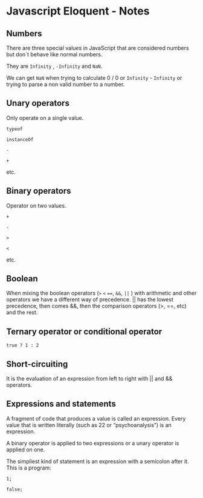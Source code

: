 # Javascript Eloquent - Notes

## Numbers

There are three special values in JavaScript that are considered numbers but don`t behave like normal numbers.

They are `Infinity` , `-Infinity` and `NaN`.

We can get `NaN` when trying to calculate 0 / 0 or `Infinity` - `Infinity` or trying to parse a non valid number to a number.

## Unary operators

Only operate on a single value.

`typeof`

`instanceOf`

`-`

`+`

etc.

## Binary operators

Operator on two values.

`+`

`-`

`>`

`<`

etc.

## Boolean

When mixing the boolean operators (`>` `<` `==`, `&&`, `||` ) with arithmetic and other operators we have a different way of precedence. || has the lowest precedence, then comes &&, then the comparison operators (>, ==, etc) and the rest.

## Ternary operator or conditional operator

`true ? 1 : 2`

## Short-circuiting

It is the evaluation of an expression from left to right with || and && operators.

## Expressions and statements

A fragment of code that produces a value is called an expression. Every value that is written literally (such as 22 or “psychoanalysis”) is an expression.

A binary operator is applied to two expressions or a unary operator is applied on one.

The simpliest kind of statement is an expression with a semicolon after it. This is a program:

```
1;

false;
```

